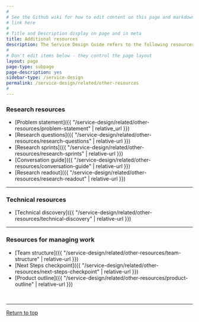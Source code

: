 ```yaml
---
#
# See the Github wiki for how to edit content on this page and markdown styles you can use:
# link here
#
# Title and Description display on page and in meta
title: Additional resources
description: The Service Design Guide refers to the following resources. They're collected here for easy reference.
#
# Don't edit items below - they control the page layout
layout: page
page-type: subpage
page-description: yes
sidebar-type: /service-design
permalink: /service-design/related/other-resources
#
---
```


### Research resources

* [Problem statement]({{ "/service-design/related/other-resources/problem-statement" | relative_url }})
* [Research questions]({{ "/service-design/related/other-resources/research-questions" | relative-url }})
* [Research sprints]({{ "/service-design/related/other-resources/research-sprints" | relative-url }})
* [Conversation guide]({{ "/service-design/related/other-resources/conversation-guide" | relative-url }})
* [Research readout]({{ "/service-design/related/other-resources/research-readout" | relative-url }})


<hr>

### Technical resources

* [Technical discovery]({{ "/service-design/related/other-resources/technical-discovery" | relative-url }})


<hr>

### Resources for managing work

* [Team structure]({{ "/service-design/related/other-resources/team-structure" | relative-url }})
* [Next Steps checkpoint]({{ "/service-design/related/other-resources/next-steps-checkpoint" | relative-url }})
* [Product outline]({{ "/service-design/related/other-resources/product-outline" | relative-url }})
<br/>

<hr>

<a href="#">Return to top</a>
